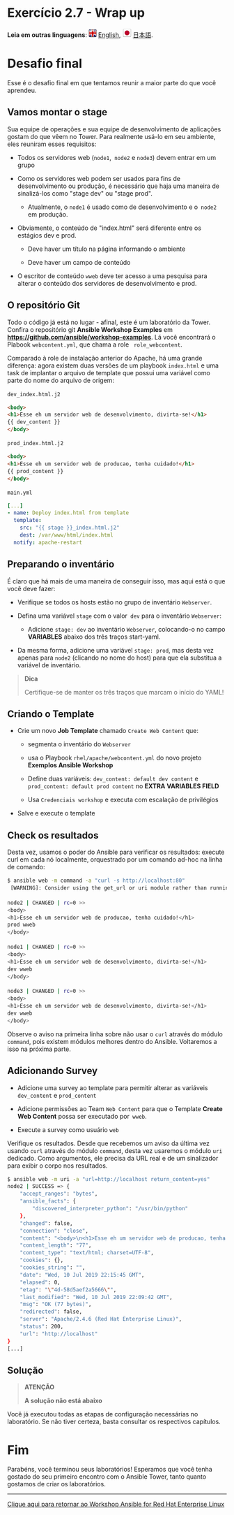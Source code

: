 # Exercício 2.7 - Wrap up

**Leia em outras linguagens**: ![uk](../../../images/uk.png) [English](README.md),  ![japan](../../../images/japan.png) [日本語](README.ja.md).

# Desafio final

Esse é o desafio final em que tentamos reunir a maior parte do que você aprendeu.

## Vamos montar o stage

Sua equipe de operações e sua equipe de desenvolvimento de aplicações gostam do que vêem no Tower. Para realmente usá-lo em seu ambiente, eles reuniram esses requisitos:

- Todos os servidores web (`node1`,` node2` e `node3`) devem entrar em um grupo

- Como os servidores web podem ser usados para fins de desenvolvimento ou produção, é necessário que haja uma maneira de sinalizá-los como "stage dev" ou "stage prod".

    - Atualmente, o `node1` é usado como de desenvolvimento e o` node2` em produção.

- Obviamente, o conteúdo de "index.html" será diferente entre os estágios dev e prod.

    - Deve haver um título na página informando o ambiente

    - Deve haver um campo de conteúdo

- O escritor de conteúdo `wweb` deve ter acesso a uma pesquisa para alterar o conteúdo dos servidores de desenvolvimento e prod.

## O repositório Git

Todo o código já está no lugar - afinal, este é um laboratório da Tower. Confira o repositório git **Ansible Workshop Examples** em **https://github.com/ansible/workshop-examples**. Lá você encontrará o Plabook `webcontent.yml`, que chama a role ` role_webcontent`.

Comparado à role de instalação anterior do Apache, há uma grande diferença: agora existem duas versões de um playbook `index.html` e uma task de implantar o arquivo de template que possui uma variável como parte do nome do arquivo de origem:

`dev_index.html.j2`

```html
<body>
<h1>Esse eh um servidor web de desenvolvimento, divirta-se!</h1>
{{ dev_content }}
</body>
```

`prod_index.html.j2`

```html
<body>
<h1>Esse eh um servidor web de producao, tenha cuidado!</h1>
{{ prod_content }}
</body>
```

`main.yml`

```yaml
[...]
- name: Deploy index.html from template
  template:
    src: "{{ stage }}_index.html.j2"
    dest: /var/www/html/index.html
  notify: apache-restart
```

## Preparando o inventário

É claro que há mais de uma maneira de conseguir isso, mas aqui está o que você deve fazer:

- Verifique se todos os hosts estão no grupo de inventário `Webserver`.

- Defina uma variável `stage` com o valor` dev` para o inventário `Webserver`:

    - Adicione `stage: dev` ao inventário `Webserver`, colocando-o no campo **VARIABLES** abaixo dos três traços start-yaml.

- Da mesma forma, adicione uma variável `stage: prod`, mas desta vez apenas para `node2` (clicando no nome do host) para que ela substitua a variável de inventário.

> **Dica**
>
> Certifique-se de manter os três traços que marcam o início do YAML\!

## Criando o Template

- Crie um novo **Job Template** chamado `Create Web Content` que:

    - segmenta o inventário do `Webserver`

    - usa o Playbook `rhel/apache/webcontent.yml` do novo projeto **Exemplos Ansible Workshop**

    - Define duas variáveis: `dev_content: default dev content` e` prod_content: default prod content` no **EXTRA VARIABLES FIELD**
    
    - Usa `Credenciais workshop` e executa com escalação de privilégios

- Salve e execute o template

## Check os resultados

Desta vez, usamos o poder do Ansible para verificar os resultados: execute curl em cada nó localmente, orquestrado por um comando ad-hoc na linha de comando:

```bash
$ ansible web -m command -a "curl -s http://localhost:80"
 [WARNING]: Consider using the get_url or uri module rather than running 'curl'.  If you need to use command because get_url or uri is insufficient you can add 'warn: false' to this command task or set 'command_warnings=False' in ansible.cfg to get rid of this message.

node2 | CHANGED | rc=0 >>
<body>
<h1>Esse eh um servidor web de producao, tenha cuidado!</h1>
prod wweb
</body>

node1 | CHANGED | rc=0 >>
<body>
<h1>Esse eh um servidor web de desenvolvimento, divirta-se!</h1>
dev wweb
</body>

node3 | CHANGED | rc=0 >>
<body>
<h1>Esse eh um servidor web de desenvolvimento, divirta-se!</h1>
dev wweb
</body>
```

Observe o aviso na primeira linha sobre não usar o `curl` através do módulo `command`, pois existem módulos melhores dentro do Ansible. Voltaremos a isso na próxima parte.

## Adicionando Survey

- Adicione uma survey ao template para permitir alterar as variáveis `dev_content` e `prod_content`

- Adicione permissões ao Team `Web Content` para que o Template **Create Web Content** possa ser executado por` wweb`.

- Execute a survey como usuário `web`

Verifique os resultados. Desde que recebemos um aviso da última vez usando `curl` através do módulo `command`, desta vez usaremos o módulo `uri` dedicado. Como argumentos, ele precisa da URL real e de um sinalizador para exibir o corpo nos resultados.

```bash
$ ansible web -m uri -a "url=http://localhost return_content=yes"
node2 | SUCCESS => {
    "accept_ranges": "bytes",
    "ansible_facts": {
        "discovered_interpreter_python": "/usr/bin/python"
    },
    "changed": false,
    "connection": "close",
    "content": "<body>\n<h1>Esse eh um servidor web de producao, tenha cuidado!</h1>\nprod wweb\n</body>\n",
    "content_length": "77",
    "content_type": "text/html; charset=UTF-8",
    "cookies": {},
    "cookies_string": "",
    "date": "Wed, 10 Jul 2019 22:15:45 GMT",
    "elapsed": 0,
    "etag": "\"4d-58d5aef2a5666\"",
    "last_modified": "Wed, 10 Jul 2019 22:09:42 GMT",
    "msg": "OK (77 bytes)",
    "redirected": false,
    "server": "Apache/2.4.6 (Red Hat Enterprise Linux)",
    "status": 200,
    "url": "http://localhost"
}
[...]
```

## Solução

> **ATENÇÃO**
>
> **A solução não está abaixo**

Você já executou todas as etapas de configuração necessárias no laboratório. Se não tiver certeza, basta consultar os respectivos capítulos.

# Fim

Parabéns, você terminou seus laboratórios\! Esperamos que você tenha gostado do seu primeiro encontro com o Ansible Tower, tanto quanto gostamos de criar os laboratórios.

----

[Clique aqui para retornar ao Workshop Ansible for Red Hat Enterprise Linux](../README.pt-br.md#seção-2---exercícios-do-ansible-tower)
